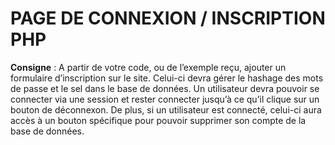 # PAGE DE CONNEXION / INSCRIPTION PHP

**Consigne** : A partir de votre code, ou de l’exemple reçu, ajouter un formulaire d’inscription sur le site. Celui-ci devra
gérer le hashage des mots de passe et le sel dans le base de données. Un utilisateur devra pouvoir se connecter via
une session et rester connecter jusqu’à ce qu’il clique sur un bouton de déconnexon. De plus, si un utilisateur est
connecté, celui-ci aura accès à un bouton spécifique pour pouvoir supprimer son compte de la base de données.